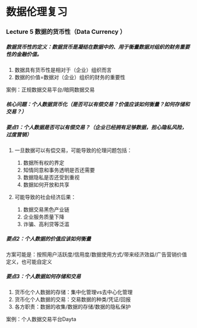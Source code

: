 # 数据伦理复习

### Lecture 5 数据的货币性（Data Currency ）

##### 数据货币性的定义：数据货币是凝结在数据中的、用于衡量数据对组织的财务重要性的金融价值。

1. 数据具有货币性是相对于（企业）组织而言
2. 数据的价值=数据对（企业）组织的财务的重要性

案例：正规数据交易平台/暗网数据交易

##### 核心问题：个人数据货币化（是否可以有偿交易？价值应该如何衡量？如何存储和交易？）

##### 要点1：个人数据是否可以有偿交易？（企业已经拥有足够数据，担心隐私风险，过度营销）

1. 一旦数据可以有偿交易，可能导致的伦理问题包括：
   1. 数据所有权的界定
   2. 知情同意和事务透明是否还需要
   3. 数据隐私是否还受到重视
   4. 数据如何开放和共享

2. 可能导致的社会经济后果：
   1. 数据交易黑色产业链
   2. 企业服务质量下降
   3. 诈骗、高利贷等泛滥

##### 要点2：个人数据的价值应该如何衡量

方案可能是：按照用户活跃度/信用度/数据使用方式/带来经济效益/广告营销价值定义，也可能自定义

##### 要点3：个人数据如何存储和交易

1. 货币化个人数据的存储：集中化管理vs去中心化管理
2. 货币化个人数据的交易：交易数据的种类/凭证/回报
3. 各方职责：数据的收集/数据的存储/数据的隐私保护

案例：个人数据交易平台Dayta